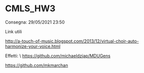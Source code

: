 # CMLS_HW3

Consegna: 29/05/2021 23:50

Link utili

http://a-touch-of-music.blogspot.com/2013/12/virtual-choir-auto-harmonize-your-voice.html

Effetti: \\
https://github.com/michaeldzjap/MDUGens

https://github.com/mkmarchan
